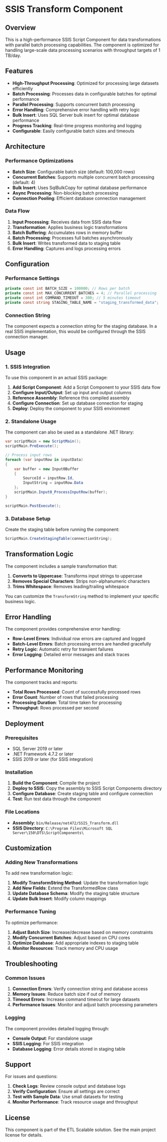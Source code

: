 # SSIS Transform Component

## Overview

This is a high-performance SSIS Script Component for data transformations with parallel batch processing capabilities. The component is optimized for handling large-scale data processing scenarios with throughput targets of 1 TB/day.

## Features

- **High-Throughput Processing**: Optimized for processing large datasets efficiently
- **Batch Processing**: Processes data in configurable batches for optimal performance
- **Parallel Processing**: Supports concurrent batch processing
- **Error Handling**: Comprehensive error handling with retry logic
- **Bulk Insert**: Uses SQL Server bulk insert for optimal database performance
- **Progress Tracking**: Real-time progress monitoring and logging
- **Configurable**: Easily configurable batch sizes and timeouts

## Architecture

### Performance Optimizations

- **Batch Size**: Configurable batch size (default: 100,000 rows)
- **Concurrent Batches**: Supports multiple concurrent batch processing (default: 4)
- **Bulk Insert**: Uses SqlBulkCopy for optimal database performance
- **Async Processing**: Non-blocking batch processing
- **Connection Pooling**: Efficient database connection management

### Data Flow

1. **Input Processing**: Receives data from SSIS data flow
2. **Transformation**: Applies business logic transformations
3. **Batch Buffering**: Accumulates rows in memory buffer
4. **Batch Processing**: Processes full batches asynchronously
5. **Bulk Insert**: Writes transformed data to staging table
6. **Error Handling**: Captures and logs processing errors

## Configuration

### Performance Settings

```csharp
private const int BATCH_SIZE = 100000; // Rows per batch
private const int MAX_CONCURRENT_BATCHES = 4; // Parallel processing
private const int COMMAND_TIMEOUT = 300; // 5 minutes timeout
private const string STAGING_TABLE_NAME = "staging_transformed_data";
```

### Connection String

The component expects a connection string for the staging database. In a real SSIS implementation, this would be configured through the SSIS connection manager.

## Usage

### 1. SSIS Integration

To use this component in an actual SSIS package:

1. **Add Script Component**: Add a Script Component to your SSIS data flow
2. **Configure Input/Output**: Set up input and output columns
3. **Reference Assembly**: Reference this compiled assembly
4. **Configure Connection**: Set up database connection for staging
5. **Deploy**: Deploy the component to your SSIS environment

### 2. Standalone Usage

The component can also be used as a standalone .NET library:

```csharp
var scriptMain = new ScriptMain();
scriptMain.PreExecute();

// Process input rows
foreach (var inputRow in inputData)
{
    var buffer = new Input0Buffer
    {
        SourceId = inputRow.Id,
        InputString = inputRow.Data
    };
    scriptMain.Input0_ProcessInputRow(buffer);
}

scriptMain.PostExecute();
```

### 3. Database Setup

Create the staging table before running the component:

```csharp
ScriptMain.CreateStagingTable(connectionString);
```

## Transformation Logic

The component includes a sample transformation that:

1. **Converts to Uppercase**: Transforms input strings to uppercase
2. **Removes Special Characters**: Strips non-alphanumeric characters
3. **Trims Whitespace**: Removes leading/trailing whitespace

You can customize the `TransformString` method to implement your specific business logic.

## Error Handling

The component provides comprehensive error handling:

- **Row-Level Errors**: Individual row errors are captured and logged
- **Batch-Level Errors**: Batch processing errors are handled gracefully
- **Retry Logic**: Automatic retry for transient failures
- **Error Logging**: Detailed error messages and stack traces

## Performance Monitoring

The component tracks and reports:

- **Total Rows Processed**: Count of successfully processed rows
- **Error Count**: Number of rows that failed processing
- **Processing Duration**: Total time taken for processing
- **Throughput**: Rows processed per second

## Deployment

### Prerequisites

- SQL Server 2019 or later
- .NET Framework 4.7.2 or later
- SSIS 2019 or later (for SSIS integration)

### Installation

1. **Build the Component**: Compile the project
2. **Deploy to SSIS**: Copy the assembly to SSIS Script Components directory
3. **Configure Database**: Create staging table and configure connection
4. **Test**: Run test data through the component

### File Locations

- **Assembly**: `bin/Release/net472/SSIS_Transform.dll`
- **SSIS Directory**: `C:\Program Files\Microsoft SQL Server\150\DTS\ScriptComponents\`

## Customization

### Adding New Transformations

To add new transformation logic:

1. **Modify TransformString Method**: Update the transformation logic
2. **Add New Fields**: Extend the TransformedRow class
3. **Update Database Schema**: Modify the staging table structure
4. **Update Bulk Insert**: Modify column mappings

### Performance Tuning

To optimize performance:

1. **Adjust Batch Size**: Increase/decrease based on memory constraints
2. **Modify Concurrent Batches**: Adjust based on CPU cores
3. **Optimize Database**: Add appropriate indexes to staging table
4. **Monitor Resources**: Track memory and CPU usage

## Troubleshooting

### Common Issues

1. **Connection Errors**: Verify connection string and database access
2. **Memory Issues**: Reduce batch size if out of memory
3. **Timeout Errors**: Increase command timeout for large datasets
4. **Performance Issues**: Monitor and adjust batch processing parameters

### Logging

The component provides detailed logging through:

- **Console Output**: For standalone usage
- **SSIS Logging**: For SSIS integration
- **Database Logging**: Error details stored in staging table

## Support

For issues and questions:

1. **Check Logs**: Review console output and database logs
2. **Verify Configuration**: Ensure all settings are correct
3. **Test with Sample Data**: Use small datasets for testing
4. **Monitor Performance**: Track resource usage and throughput

## License

This component is part of the ETL Scalable solution. See the main project license for details.
